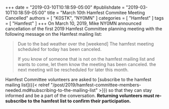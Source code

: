 +++
date = "2019-03-10T10:18:59-05:00"
#publishdate = "2019-03-10T10:18:59-05:00"
title = "March 10th Hamfest Commitee Meeting Cancelled"
authors = [ "K0STK", "NY0MN" ]
categories = [ "Hamfest" ]
tags = [ "Hamfest" ]
+++
On March 10, 2019, Mike NY0MN announced cancellation of the first 2019
Hamfest Committee planning meeting with the following message on the
Hamfest mailing list:

>Due to the bad weather over the [weekend] The hamfest meeting
>scheduled for today has been canceled.
>
>If you know of someone that is not on the hamfest mailing list and
>wants to come, let them know the meeting has been canceled. the next
>meeting will be rescheduled for later this month.

Hamfest Committee volunteers are asked to
[subscribe to the hamfest mailing list]({{< relref "/post/2019/hamfest-committee-members-needed.md#subscribing-to-the-mailing-list" >}})
so that they can stay informed and be a part of the conversation.
**Returning volunteers must re-subscribe to the hamfest list to confirm
their participation.** 
<!--more-->
